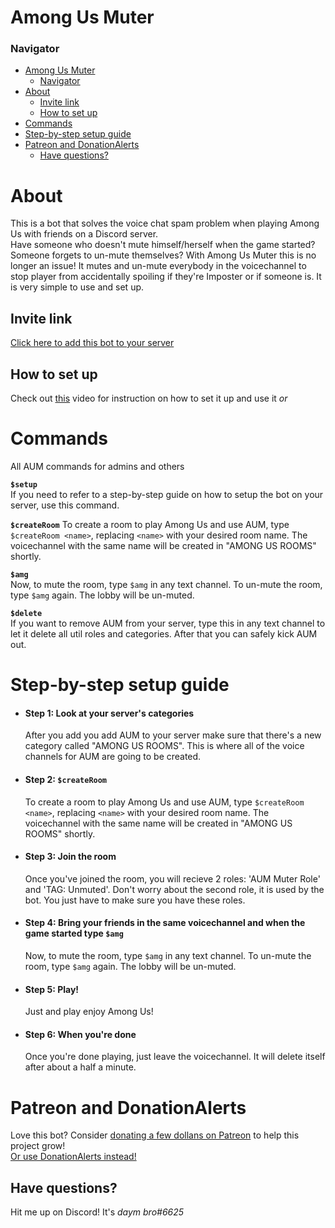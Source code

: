 # Among Us Muter
### Navigator
- [Among Us Muter](#among-us-muter)
    - [Navigator](#navigator)
- [About](#about)
  - [Invite link](#invite-link)
  - [How to set up](#how-to-set-up)
- [Commands](#commands)
- [Step-by-step setup guide](#step-by-step-setup-guide)
- [Patreon and DonationAlerts](#patreon-and-donationalerts)
  - [Have questions?](#have-questions)
# About
This is a bot that solves the voice chat spam problem when playing Among Us with friends on a Discord server.   
Have someone who doesn't mute himself/herself when the game started? Someone forgets to un-mute themselves? With Among Us Muter this is no longer an issue! It mutes and un-mute everybody in the voicechannel to stop player from accidentally spoiling if they're Imposter or if someone is. It is very simple to use and set up.
## Invite link
[Click here to add this bot to your server](https://discord.com/api/oauth2/authorize?client_id=765647669632172043&permissions=272632848&scope=bot)
## How to set up
Check out [this](https://www.youtube.com/watch?v=y4IwTTkcpc8) video for instruction on how to set it up and use it *or* 
# Commands
All AUM commands for admins and others

**`$setup`**     
If you need to refer to a step-by-step guide on how to setup the bot on your server, use this command.

**`$createRoom`**
To create a room to play Among Us and use AUM, type `$createRoom <name>`, replacing `<name>` with your desired room name. The voicechannel with the same name will be created in "AMONG US ROOMS" shortly.

**`$amg`**   
Now, to mute the room, type `$amg` in any text channel. To un-mute the room, type `$amg` again. The lobby will be un-muted.

**`$delete`**   
If you want to remove AUM from your server, type this in any text channel to let it delete all util roles and categories. After that you can safely kick AUM out.
# Step-by-step setup guide

* #### **Step 1:** Look at your server's categories
    After you add you add AUM to your server make sure that there's a new category called "AMONG US ROOMS". This is where all of the voice channels for AUM are going to be created.
* #### **Step 2:** `$createRoom`
    To create a room to play Among Us and use AUM, type `$createRoom <name>`, replacing `<name>` with your desired room name. The voicechannel with the same name will be created in "AMONG US ROOMS" shortly.
* #### **Step 3:** Join the room
    Once you've joined the room, you will recieve 2 roles: 'AUM Muter Role' and 'TAG: Unmuted'. Don't worry about the second role, it is used by the bot. You just have to make sure you have these roles.
* #### **Step 4:** Bring your friends in the same voicechannel and when the game started type `$amg`
    Now, to mute the room, type `$amg` in any text channel. To un-mute the room, type `$amg` again. The lobby will be un-muted.
* #### **Step 5:** Play!
    Just and play enjoy Among Us!
* #### **Step 6:** When you're done
    Once you're done playing, just leave the voicechannel. It will delete itself after about a half a minute.

# Patreon and DonationAlerts
Love this bot? Consider [donating a few dollans on Patreon](https://www.patreon.com/da_dev) to help this project grow!<br>
[Or use DonationAlerts instead!](https://www.donationalerts.com/r/da_dev)
## Have questions?
Hit me up on Discord! It's *daym bro#6625*